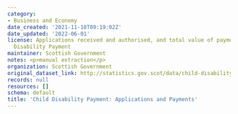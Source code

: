 ```yaml
---
category:
- Business and Economy
date_created: '2021-11-18T09:19:02Z'
date_updated: '2022-06-01'
license: Applications received and authorised, and total value of payments for Child
  Disability Payment
maintainer: Scottish Government
notes: <p>manual extraction</p>
organization: Scottish Government
original_dataset_link: http://statistics.gov.scot/data/child-disability-payment
records: null
resources: []
schema: default
title: 'Child Disability Payment: Applications and Payments'
---
```

